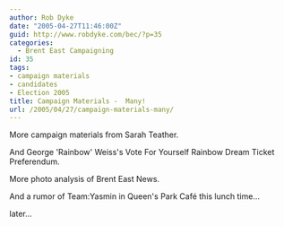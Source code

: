 ```yaml
---
author: Rob Dyke
date: "2005-04-27T11:46:00Z"
guid: http://www.robdyke.com/bec/?p=35
categories:
  - Brent East Campaigning
id: 35
tags:
- campaign materials
- candidates
- Election 2005
title: Campaign Materials -  Many!
url: /2005/04/27/campaign-materials-many/
---
```

More campaign materials from Sarah Teather.

And George 'Rainbow' Weiss's Vote For Yourself Rainbow Dream Ticket Preferendum.

More photo analysis of Brent East News.

And a rumor of Team:Yasmin in Queen's Park Café this lunch time...

later...
